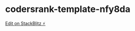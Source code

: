 # codersrank-template-nfy8da

[Edit on StackBlitz ⚡️](https://stackblitz.com/edit/codersrank-template-nfy8da)